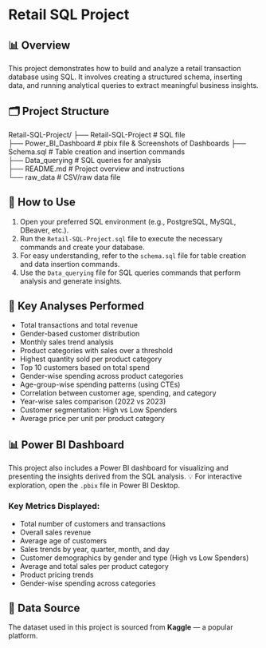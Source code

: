 # Retail SQL Project

## 📊 Overview

This project demonstrates how to build and analyze a retail transaction database using SQL. It involves creating a structured schema, inserting data, and running analytical queries to extract meaningful business insights.

## 🗂️ Project Structure

Retail-SQL-Project/
├── Retail-SQL-Project        # SQL file  
├── Power_BI_Dashboard        # pbix file & Screenshots of Dashboards
├── Schema.sql                # Table creation and insertion commands  
├── Data_querying             # SQL queries for analysis  
├── README.md                 # Project overview and instructions  
└── raw_data                  # CSV/raw data file

## 🚀 How to Use

1. Open your preferred SQL environment (e.g., PostgreSQL, MySQL, DBeaver, etc.).
2. Run the `Retail-SQL-Project.sql` file to execute the necessary commands and create your database.
3. For easy understanding, refer to the `schema.sql` file for table creation and data insertion commands.
4. Use the `Data_querying` file for SQL queries commands that perform analysis and generate insights.

## 📌 Key Analyses Performed

- Total transactions and total revenue
- Gender-based customer distribution
- Monthly sales trend analysis
- Product categories with sales over a threshold
- Highest quantity sold per product category
- Top 10 customers based on total spend
- Gender-wise spending across product categories
- Age-group-wise spending patterns (using CTEs)
- Correlation between customer age, spending, and category
- Year-wise sales comparison (2022 vs 2023)
- Customer segmentation: High vs Low Spenders
- Average price per unit per product category

## 📊 Power BI Dashboard

This project also includes a Power BI dashboard for visualizing and presenting the insights derived from the SQL analysis.
💡 For interactive exploration, open the `.pbix` file in Power BI Desktop.

### Key Metrics Displayed:
- Total number of customers and transactions
- Overall sales revenue
- Average age of customers
- Sales trends by year, quarter, month, and day
- Customer demographics by gender and type (High vs Low Spenders)
- Average and total sales per product category
- Product pricing trends
- Gender-wise spending across categories

## 🔗 Data Source

The dataset used in this project is sourced from **Kaggle** — a popular platform.